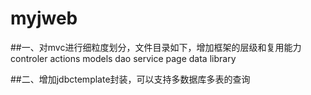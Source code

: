 # myjweb
##一、对mvc进行细粒度划分，文件目录如下，增加框架的层级和复用能力
controler
actions
models
  dao
  service
    page
    data
library

##二、增加jdbctemplate封装，可以支持多数据库多表的查询
